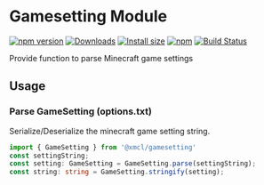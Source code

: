 # Gamesetting Module

[![npm version](https://img.shields.io/npm/v/@xmcl/gamesetting.svg)](https://www.npmjs.com/package/@xmcl/gamesetting)
[![Downloads](https://img.shields.io/npm/dm/@xmcl/gamesetting.svg)](https://npmjs.com/@xmcl/gamesetting)
[![Install size](https://packagephobia.now.sh/badge?p=@xmcl/gamesetting)](https://packagephobia.now.sh/result?p=@xmcl/gamesetting)
[![npm](https://img.shields.io/npm/l/@xmcl/minecraft-launcher-core.svg)](https://github.com/voxelum/minecraft-launcher-core-node/blob/master/LICENSE)
[![Build Status](https://github.com/voxelum/minecraft-launcher-core-node/workflows/Build/badge.svg)](https://github.com/Voxelum/minecraft-launcher-core-node/actions?query=workflow%3ABuild)

Provide function to parse Minecraft game settings

## Usage 

### Parse GameSetting (options.txt)

Serialize/Deserialize the minecraft game setting string.

```ts
import { GameSetting } from '@xmcl/gamesetting'
const settingString;
const setting: GameSetting = GameSetting.parse(settingString);
const string: string = GameSetting.stringify(setting);
```